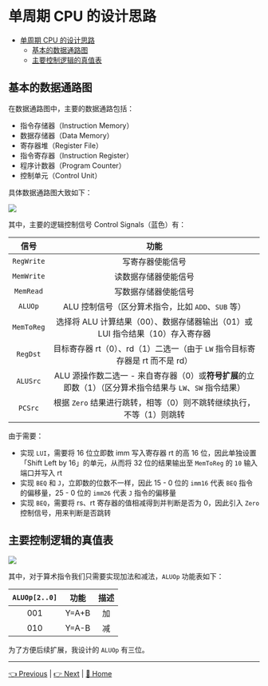 # 单周期 CPU 的设计思路

- [单周期 CPU 的设计思路](#%e5%8d%95%e5%91%a8%e6%9c%9f-cpu-%e7%9a%84%e8%ae%be%e8%ae%a1%e6%80%9d%e8%b7%af)
  - [基本的数据通路图](#%e5%9f%ba%e6%9c%ac%e7%9a%84%e6%95%b0%e6%8d%ae%e9%80%9a%e8%b7%af%e5%9b%be)
  - [主要控制逻辑的真值表](#%e4%b8%bb%e8%a6%81%e6%8e%a7%e5%88%b6%e9%80%bb%e8%be%91%e7%9a%84%e7%9c%9f%e5%80%bc%e8%a1%a8)

## 基本的数据通路图

在数据通路图中，主要的数据通路包括：

- 指令存储器（Instruction Memory）
- 数据存储器（Data Memory）
- 寄存器堆（Register File）
- 指令寄存器（Instruction Register）
- 程序计数器（Program Counter）
- 控制单元（Control Unit）

具体数据通路图大致如下：

![](https://i.loli.net/2019/08/30/eUpyxztgof1lIQ6.png)

其中，主要的逻辑控制信号 Control Signals（蓝色）有：

|    信号    |                                                   功能                                                    |
| :--------: | :-------------------------------------------------------------------------------------------------------: |
| `RegWrite` |                                             写寄存器使能信号                                              |
| `MemWrite` |                                           读数据存储器使能信号                                            |
| `MemRead`  |                                           写数据存储器使能信号                                            |
|  `ALUOp`   |                            ALU 控制信号（区分算术指令，比如 `ADD`、`SUB` 等）                             |
| `MemToReg` |              选择将 ALU 计算结果（00）、数据存储器输出（01）或 LUI 指令结果（10）存入寄存器               |
|  `RegDst`  |               目标寄存器 rt（0）、rd（1）二选一（由于 `LW` 指令目标寄存器是 rt 而不是 rd）                |
|  `ALUSrc`  | ALU 源操作数二选一 - 来自寄存器（0）或**符号扩展**的立即数（1）（区分算术指令结果与 `LW`、`SW` 指令结果） |
|  `PCSrc`   |                   根据 `Zero` 结果进行跳转，相等（0）则不跳转继续执行，不等（1）则跳转                    |

由于需要：

- 实现 `LUI`，需要将 16 位立即数 imm 写入寄存器 rt 的高 16 位，因此单独设置「Shift Left by 16」的单元，从而将 32 位的结果输出至 `MemToReg` 的 `10` 输入端口并写入 rt
- 实现 `BEQ` 和 `J`，立即数的位数不一样，因此 15 - 0 位的 `imm16` 代表 `BEQ` 指令的偏移量，25 - 0 位的 `imm26` 代表 `J` 指令的偏移量
- 实现 `BEQ`，需要将 rs、rt 寄存器的值相减得到并判断是否为 0，因此引入 `Zero` 控制信号，用来判断是否跳转

## 主要控制逻辑的真值表

![](https://i.loli.net/2019/08/30/wm7BH5inaYZAKqN.png)

其中，对于算术指令我们只需要实现加法和减法，`ALUOp` 功能表如下：

| `ALUOp[2..0]` | 功能  | 描述  |
| :-----------: | :---: | :---: |
|      001      | Y=A+B |  加   |
|      010      | Y=A-B |  减   |

为了方便后续扩展，我设计的 `ALUOp` 有三位。

---

[👈 Previous](./2-1_Basic.md) | [👉 Next](./2-2_Design) | [🚩 Home](../README.md)